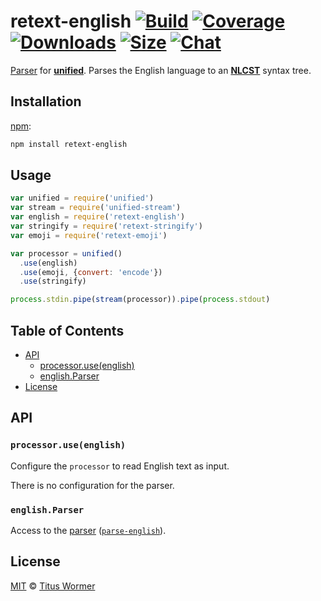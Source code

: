 # retext-english [![Build][build-badge]][build] [![Coverage][coverage-badge]][coverage] [![Downloads][downloads-badge]][downloads] [![Size][size-badge]][size] [![Chat][chat-badge]][chat]

[Parser][] for [**unified**][unified].  Parses the English language to
an [**NLCST**][nlcst] syntax tree.

## Installation

[npm][]:

```bash
npm install retext-english
```

## Usage

```js
var unified = require('unified')
var stream = require('unified-stream')
var english = require('retext-english')
var stringify = require('retext-stringify')
var emoji = require('retext-emoji')

var processor = unified()
  .use(english)
  .use(emoji, {convert: 'encode'})
  .use(stringify)

process.stdin.pipe(stream(processor)).pipe(process.stdout)
```

## Table of Contents

*   [API](#api)
    *   [processor.use(english)](#processoruseenglish)
    *   [english.Parser](#englishparser)
*   [License](#license)

## API

### `processor.use(english)`

Configure the `processor` to read English text as input.

There is no configuration for the parser.

### `english.Parser`

Access to the [parser][] ([`parse-english`][parse-english]).

## License

[MIT][license] © [Titus Wormer][author]

<!-- Definitions -->

[build-badge]: https://img.shields.io/travis/retextjs/retext/master.svg

[build]: https://travis-ci.org/retextjs/retext

[coverage-badge]: https://img.shields.io/codecov/c/github/retextjs/retext.svg

[coverage]: https://codecov.io/github/retextjs/retext

[downloads-badge]: https://img.shields.io/npm/dm/retext-english.svg

[downloads]: https://www.npmjs.com/package/retext-english

[size-badge]: https://img.shields.io/bundlephobia/minzip/retext-english.svg

[size]: https://bundlephobia.com/result?p=retext-english

[chat-badge]: https://img.shields.io/badge/join%20the%20community-on%20spectrum-7b16ff.svg

[chat]: https://spectrum.chat/unified/retext

[license]: https://github.com/retextjs/retext/blob/master/license

[author]: https://wooorm.com

[npm]: https://docs.npmjs.com/cli/install

[unified]: https://github.com/unifiedjs/unified

[nlcst]: https://github.com/syntax-tree/nlcst

[parser]: https://github.com/unifiedjs/unified#processorparser

[parse-english]: https://github.com/wooorm/parse-english

